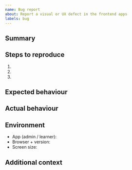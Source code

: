 ```yaml
---
name: Bug report
about: Report a visual or UX defect in the frontend apps
labels: bug
---
```


## Summary

<!-- Provide a short description of the issue. -->

## Steps to reproduce
1. 
2. 
3. 

## Expected behaviour

<!-- Describe what you expected to happen. -->

## Actual behaviour

<!-- What happened instead? Include screenshots if possible. -->

## Environment
- App (admin / learner):
- Browser + version:
- Screen size:

## Additional context

<!-- Feature flags, mock data usage, etc. -->
